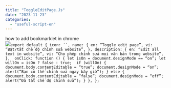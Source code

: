 ```yaml
---
title: "ToggleEditPage.Js"
date: "2023-11-23"
categories: 
  - "useful-script-en"
---
```


how to add bookmarklet in chrome  
![](https://camo.githubusercontent.com/5f21e427a7d3ee887313a4f9b1ab033e6462db47ca299bf3f7e2d81a0ce854bd/68747470733a2f2f696d672e7765626e6f74732e636f6d2f323031392f30342f447261672d616e642d44726f702d4c696e6b732d696e2d4368726f6d652e706e67)`export default { icon: ``, name: { en: “Toggle edit page”, vi: “Bật/tắt chế độ chỉnh sửa website”, }, description: { en: “Edit all text in website”, vi: “Cho phép chỉnh sửa mọi văn bản trong website”, },  onClick: function () { let isOn = document.designMode == “on”; let willOn = isOn ? false : true;  if (willOn) { document.body.contentEditable = “true”; document.designMode = “on”;  alert(“Bạn có thể chỉnh sửa ngay bây giờ”); } else { document.body.contentEditable = “false”; document.designMode = “off”;  alert(“Đã tắt chế độ chỉnh sửa”); } }, };`
